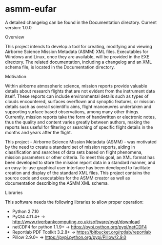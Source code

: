# asmm-eufar

A detailed changelog can be found in the Documentation directory.
Current version: 1.0.0

Overview

This project intends to develop a tool for creating, modifying and viewing Airborne Science Mission Metadata (ASMM) XML files. Executables for Windows and Linux, once they are available, will be provided in the EXE directory. The related documentation, including a changelog and an XML schema file, is located in the Documentation directory. 

Motivation

Within airborne atmospheric science, mission reports provide valuable details about research flights that are not evident from the instrument data itself. These reports can include environmental details such as types of clouds encountered, surfaces overflown and synoptic features, or mission details such as overall scientific aims, flight manoeuvres undertaken and supporting surface based observations, among many other things. Currently, mission reports take the form of handwritten or electronic notes, thus the quality and content varies greatly between authors, making the reports less useful for filtering or searching of specific flight details in the months and years after the flight.

This project - Airborne Science Mission Metadata (ASMM) - was motivated by the need to create a standard set of mission reports, aiding in classification and searches of data sets based on flight phenomena, mission parameters or other criteria. To meet this goal, an XML format has been developed to store the mission report data in a standard manner, and an easy-to-use graphical user interface has been developed to facilitate creation and display of the standard XML files. This project contains the source code and executables for the ASMM creator as well as documentation describing the ASMM XML schema.

Libraries

This software needs the following libraries to allow proper operation:
  - Python 2.7.10
  - PyQt4 4.11.4+ -> http://www.riverbankcomputing.co.uk/software/pyqt/download
  - netCDF4 for python 1.1.9+ -> https://pypi.python.org/pypi/netCDF4
  - Reportlab PDF Toolkit 3.2.8+ -> https://bitbucket.org/rptlab/reportlab
  - Pillow 2.9.0+ -> https://pypi.python.org/pypi/Pillow/2.9.0